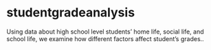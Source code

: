 # studentgradeanalysis
Using data about high school level students’ home life, social life, and school life, we examine how different factors affect student’s grades..
